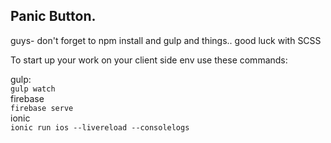 ## Panic Button.
guys- don't forget to npm install and gulp and things..
good luck with SCSS

To start up your work on your client side env use these commands:

gulp: <br>
```gulp watch``` <br>
firebase <br>
```firebase serve``` <br>
ionic <br>
```ionic run ios --livereload --consolelogs```
